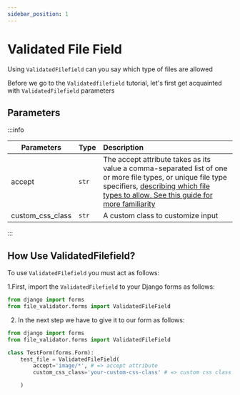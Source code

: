 ```yaml
---
sidebar_position: 1
---
```


# Validated File Field
Using `ValidatedFilefield` can you say which type of files are allowed

Before we go to the `Validatedfilefield` tutorial, let's first get acquainted with `ValidatedFilefield` parameters

## Parameters
:::info


| Parameters       | Type  | Description                                                                                                                                                                                                                                                                |
|------------------|:------|:---------------------------------------------------------------------------------------------------------------------------------------------------------------------------------------------------------------------------------------------------------------------------|
| accept           | `str` | The accept attribute takes as its value a comma-separated list of one or more file types, or unique file type specifiers, [describing which file types to allow. See this guide for more familiarity](https://developer.mozilla.org/en-US/docs/Web/HTML/Attributes/accept) |
| custom_css_class | `str` | A custom class to customize input                                                                                                                                                                                                                                          |

:::


## How Use ValidatedFilefield?


To use `ValidatedFilefield` you must act as follows:

1.First, import the `ValidatedFilefield` to your Django forms as follows:

```python
from django import forms
from file_validator.forms import ValidatedFileField
```
2. In the next step we have to give it to our form as follows:

```python
from django import forms
from file_validator.forms import ValidatedFileField

class TestForm(forms.Form):
    test_file = ValidatedFileField(
        accept='image/*', # => accept attribute
        custom_css_class='your-custom-css-class' # => custom css class

    )

```

